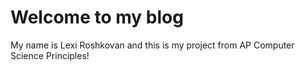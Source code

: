 # Welcome to my blog

My name is Lexi Roshkovan and this is my project from AP Computer Science Principles!
